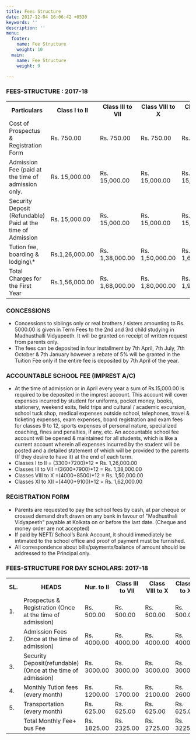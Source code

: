 ```yaml
---
title: Fees Structure
date: 2017-12-04 16:06:42 +0530
keywords: ''
description: ''
menu:
  footer:
    name: Fee Structure
    weight: 10
  main:
    name: Fee Structure
    weight: 9

---
```

### FEES-STRUCTURE : 2017-18

<table class="fees-table">
<tr>
<th>Particulars</th>
<th>Class I to II</th>
<th>Class III to VII</th>
<th>Class VIII to X</th>
<th>Class XI & XII</th>
</tr>
<tr>
<td>Cost of Prospectus & Registration Form</td>
<td>Rs. 750.00</td>
<td>Rs. 750.00</td>
<td>Rs. 750.00</td>
<td>Rs. 750.00</td>
</tr>
<tr>
<td>Admission Fee (paid at the time of admission only.</td>
<td>Rs. 15,000.00</td>
<td>Rs. 15,000.00</td>
<td>Rs. 15,000.00</td>
<td>Rs. 15,000.00</td>
</tr>
<tr>
<td>Security Deposit (Refundable) Paid at the time of Admission</td>
<td>Rs. 15,000.00</td>
<td>Rs. 15,000.00</td>
<td>Rs. 15,000.00</td>
<td>Rs. 15,000.00</td>
</tr>
<tr>
<td>Tution fee, boarding & lodging\*</td>
<td>Rs.1,26,000.00</td>
<td>Rs. 1,38,000.00</td>
<td>Rs. 1,50,000.00</td>
<td>Rs. 1,62,000.00</td>
</tr>
<tr>
<td>Total Charges for the First Year</td>
<td>Rs.1,56,000.00</td>
<td>Rs. 1,68,000.00</td>
<td>Rs. 1,80,000.00</td>
<td>Rs. 1,92,000.00</td>
</tr>
</table>

### CONCESSIONS

* Concessions to siblings only or real brothers / sisters amounting to Rs. 5000.00 is given in Term Fees to the 2nd and 3rd child studying in Madhusthalli Vidyapeeth. It will be granted on receipt of written request from parents only.
* The fees can be deposited in four installment by 7th April, 7th July, 7th October & 7th January however a rebate of 5% will be granted in the Tuition Fee only if the entire fee is deposited by 7th April of the year.

### ACCOUNTABLE SCHOOL FEE (IMPREST A/C)

* At the time of admission or in April every year a sum of Rs.15,000.00 is required to be deposited in the imprest account. This account will cover expenses incurred by student for uniforms, pocket money, books, stationery, weekend exits, field trips and cultural / academic excursion, school tuck shop, medical expenses outside school, telephones, travel & ticketing expenses, exam expenses, board registration and exam fees for classes 9 to 12, sports expenses of personal nature, specialized coaching, fines and penalties, if any, etc. An accountable school fee account will be opened & maintained for all students, which is like a current account wherein all expenses incurred by the student will be posted and a detailed statement of which will be provided to the parents (If they desire to have it) at the end of each term.
* Classes I to II = (3300+7200)\*12 = Rs. 1,26,000.00
* Classes III to VII =(3600+7900)\*12 = Rs. 1,38,000.00
* Classes VIII to X =(4000+8500)\*12 = Rs. 1,50,000.00
* Classes XI to XII =(4400+9100)\*12 = Rs. 1,62,000.00

### REGISTRATION FORM

* Parents are requested to pay the school fees by cash, at par cheque or crossed demand draft drawn on any bank in favour of "Madhusthali Vidyapeeth" payable at Kolkata on or before the last date. (Cheque and money order are not accepted)
* If paid by NEFT/ School’s Bank Account, it should immediately be intimated to the school office and proof of payment must be furnished.
* All correspondence about bills/payments/balance of amount should be addressed to the Principal only.

### FEES-STRUCTURE FOR DAY SCHOLARS: 2017-18

<table class="fees-table">
<tr>
<th>SL.</th>
<th>HEADS</th>
<th>Nur. to II</th>
<th>Class III to VII</th>
<th>Class VIII to X</th>
<th>Class XI to XII</th>
</tr>
<tr>
<td>1.</td>
<td>Prospectus & Registration (Once at the time of admission)</td>
<td>Rs. 500.00</td>
<td>Rs. 500.00</td>
<td>Rs. 500.00</td>
<td>Rs. 500.00</td>
</tr>
<tr>
<td>2.</td>
<td>Admission Fees (Once at the time of admission)</td>
<td>Rs. 4000.00</td>
<td>Rs. 4000.00</td>
<td>Rs. 4000.00</td>
<td>Rs. 4000.00</td>
</tr>
<tr>
<td>3.</td>
<td>Security Deposit(refundable) (Once at the time of admission)</td>
<td>Rs. 3000.00</td>
<td>Rs. 3000.00</td>
<td>Rs. 3000.00</td>
<td>Rs. 3000.00</td>
</tr>
<tr>
<td>4.</td>
<td>Monthly Tution fees (every month)</td>
<td>Rs. 1200.00</td>
<td>Rs. 1700.00</td>
<td>Rs. 2100.00</td>
<td>Rs. 2600.00</td>
</tr>
<tr>
<td>5.</td>
<td>Transportation (every month)</td>
<td>Rs. 625.00</td>
<td>Rs. 625.00</td>
<td>Rs. 625.00</td>
<td>Rs. 625.00</td>
</tr>
<tr>
<td></td>
<td>Total Monthly Fee+ bus Fee</td>
<td>Rs. 1825.00</td>
<td>Rs. 2325.00</td>
<td>Rs. 2725.00</td>
<td>Rs. 3225.00</td>
</tr>
</table>